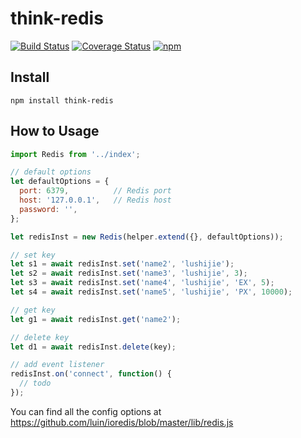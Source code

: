 # think-redis
[![Build Status](https://travis-ci.org/thinkjs/think-redis.svg?branch=master)](https://travis-ci.org/thinkjs/think-redis)
[![Coverage Status](https://coveralls.io/repos/github/thinkjs/think-redis/badge.svg?branch=master)](https://coveralls.io/github/thinkjs/think-redis?branch=master)
[![npm](https://img.shields.io/npm/v/think-redis.svg?style=flat-square)](https://www.npmjs.com/package/think-redis)


## Install

```
npm install think-redis
```

## How to Usage


```js
import Redis from '../index';

// default options
let defaultOptions = {
  port: 6379,          // Redis port
  host: '127.0.0.1',   // Redis host
  password: '',
};

let redisInst = new Redis(helper.extend({}, defaultOptions));

// set key
let s1 = await redisInst.set('name2', 'lushijie');
let s2 = await redisInst.set('name3', 'lushijie', 3);
let s3 = await redisInst.set('name4', 'lushijie', 'EX', 5);
let s4 = await redisInst.set('name5', 'lushijie', 'PX', 10000);

// get key
let g1 = await redisInst.get('name2');

// delete key
let d1 = await redisInst.delete(key);

// add event listener
redisInst.on('connect', function() {
  // todo
});

```
You can find all the config options at https://github.com/luin/ioredis/blob/master/lib/redis.js
